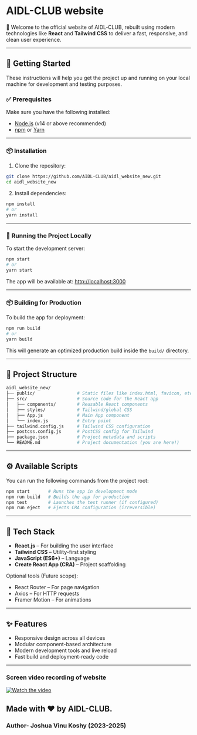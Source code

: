 # AIDL-CLUB website

🎉 Welcome to the official website of AIDL‑CLUB, rebuilt using modern technologies like **React** and **Tailwind CSS** to deliver a fast, responsive, and clean user experience.

---

## 🚀 Getting Started

These instructions will help you get the project up and running on your local machine for development and testing purposes.

### ✅ Prerequisites

Make sure you have the following installed:

- [Node.js](https://nodejs.org/) (v14 or above recommended)
- [npm](https://www.npmjs.com/) or [Yarn](https://yarnpkg.com/)

---

### 📦 Installation

1. Clone the repository:

```bash
git clone https://github.com/AIDL-CLUB/aidl_website_new.git
cd aidl_website_new
```

2. Install dependencies:

```bash
npm install
# or
yarn install
```

---

### 🔧 Running the Project Locally

To start the development server:

```bash
npm start
# or
yarn start
```

The app will be available at: [http://localhost:3000](http://localhost:3000)

---

### 📦 Building for Production

To build the app for deployment:

```bash
npm run build
# or
yarn build
```

This will generate an optimized production build inside the `build/` directory.

---

## 📁 Project Structure

```bash
aidl_website_new/
├── public/                # Static files like index.html, favicon, etc.
├── src/                   # Source code for the React app
│   ├── components/        # Reusable React components
│   ├── styles/            # Tailwind/global CSS
│   ├── App.js             # Main App component
│   └── index.js           # Entry point
├── tailwind.config.js     # Tailwind CSS configuration
├── postcss.config.js      # PostCSS config for Tailwind
├── package.json           # Project metadata and scripts
└── README.md              # Project documentation (you are here!)
```

---

## ⚙️ Available Scripts

You can run the following commands from the project root:

```bash
npm start       # Runs the app in development mode
npm run build   # Builds the app for production
npm test        # Launches the test runner (if configured)
npm run eject   # Ejects CRA configuration (irreversible)
```

---

## 🧰 Tech Stack

- **React.js** – For building the user interface
- **Tailwind CSS** – Utility-first styling
- **JavaScript (ES6+)** – Language
- **Create React App (CRA)** – Project scaffolding

Optional tools (Future scope):
- React Router – For page navigation
- Axios – For HTTP requests
- Framer Motion – For animations

---

## ✨ Features

- Responsive design across all devices
- Modular component-based architecture
- Modern development tools and live reload
- Fast build and deployment-ready code

---

### Screen video recording of website

[![Watch the video](https://img.youtube.com/vi/lOQmyDf8l3U/0.jpg)](https://youtu.be/lOQmyDf8l3U)

## Made with ❤️ by AIDL-CLUB.

### Author- Joshua Vinu Koshy (2023-2025)
